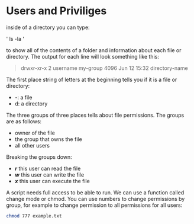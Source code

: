 # Users and Priviliges

inside of a directory you can type:

' ls -la '

to show all of the contents of a folder and information about each file or
directory. The output for each line will look something like this:

> drwxr-xr-x 2 username my-group 4096 Jun 12 15:32 directory-name

The first place string of letters at the beginning tells you if it is
a file or directory:
- -: a file
- d: a directory

The three groups of three places tells about file permissions. The groups
are as follows:
- owner of the file
- the group that owns the file
- all other users

Breaking the groups down:
- ***r*** this user can read the file
- ***w*** this user can write the file
- ***x*** this user can execute the file

A script needs full access to be able to run. We can use a function called
change mode or chmod. You can use numbers to change permissions by group,
for example to change permission to all permissions for all users:

```bash
chmod 777 example.txt 
```
